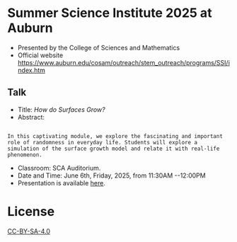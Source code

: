 # Summer Science Institute 2025 at Auburn
* Presented by the College of Sciences and Mathematics
* Official website https://www.auburn.edu/cosam/outreach/stem_outreach/programs/SSI/index.htm

## Talk
* Title: _How do Surfaces Grow?_
* Abstract:
```

In this captivating module, we explore the fascinating and important role of randomness in everyday life. Students will explore a simulation of the surface growth model and relate it with real-life phenomenon.

```
* Classroom: SCA Auditorium.
* Date and Time: June 6th, Friday, 2025, from 11:30AM --12:00PM
* Presentation is available [here](https://chenle02.github.io/AU-SSI_Probability_2025/#/).

# License

[CC-BY-SA-4.0](../LICENSE)
